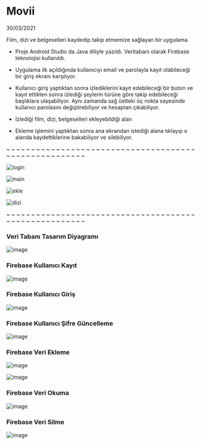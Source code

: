 # Movii       
 30/03/2021
 
 Film, dizi ve belgeselleri kaydedip takip etmemize sağlayan bir uygulama
 
 * Proje Android Studio da Java diliyle yazıldı. Veritabanı olarak 
Firebase teknolojisi kullanıldı.

* Uygulama ilk açıldığında kullanıcıyı email ve parolayla kayıt 
olabileceği bir giriş ekranı karşılıyor.

* Kullanıcı giriş yaptıktan sonra izlediklerini kayıt edebileceği bir 
buton ve kayıt ettikten sonra izlediği şeylerin türüne göre takip 
edebileceği başlıklara ulaşabiliyor. Aynı zamanda sağ üstteki üç nokta
sayesinde kullanıcı parolasını değiştirebiliyor ve hesaptan 
çıkabiliyor.

* İzlediği film, dizi, belgeselleri ekleyebildiği alan 

* Ekleme işlemini yaptıktan sonra ana ekrandan istediği 
alana tıklayıp o alanda kaydettiklerine bakabiliyor ve silebiliyor.

~ ~ ~ ~ ~ ~ ~ ~ ~ ~ ~ ~ ~ ~ ~ ~ ~ ~ ~ ~ ~ ~ ~ ~ ~ ~ ~ ~ ~ ~ ~ ~ ~ ~ ~ ~ ~ ~ ~ ~ ~ ~ ~ ~ ~ ~ ~ ~ ~ ~ ~ ~ ~ ~  

![login](https://user-images.githubusercontent.com/57602386/183288576-1c06d5b2-bfcd-4db5-a85c-ac46b546c3a9.png)

![main](https://user-images.githubusercontent.com/57602386/183288583-4b884c6e-0d34-4938-873b-218811454121.png)

![ekle](https://user-images.githubusercontent.com/57602386/183288588-9fe7e97d-9e2e-4487-9592-6c4a17536ded.png)

![dizi](https://user-images.githubusercontent.com/57602386/183288593-c8714dc3-bf04-459a-8530-23b27f2b0ad9.png)

~ ~ ~ ~ ~ ~ ~ ~ ~ ~ ~ ~ ~ ~ ~ ~ ~ ~ ~ ~ ~ ~ ~ ~ ~ ~ ~ ~ ~ ~ ~ ~ ~ ~ ~ ~ ~ ~ ~ ~ ~ ~ ~ ~ ~ ~ ~ ~ ~ ~ ~ ~ ~ ~

### Veri Tabanı Tasarım Diyagramı

![image](https://user-images.githubusercontent.com/57602386/183288763-b6601c0a-aeba-422a-95ad-3e29376435dd.png)

### Firebase Kullanıcı Kayıt

![image](https://user-images.githubusercontent.com/57602386/183288794-1cd57de0-fad8-4353-b495-8b87245e6bb8.png)

### Firebase Kullanıcı Giriş

![image](https://user-images.githubusercontent.com/57602386/183288823-ecb0884a-ae21-40b7-8f36-09dbec46c197.png)

### Firebase Kullanıcı Şifre Güncelleme

![image](https://user-images.githubusercontent.com/57602386/183288842-4b9b26ca-8449-4379-8919-7e61c6e80de5.png)

### Firebase Veri Ekleme

![image](https://user-images.githubusercontent.com/57602386/183288856-052b4333-e5d2-44c1-b623-537e80ffdba9.png)

![image](https://user-images.githubusercontent.com/57602386/183288876-652a7917-28f3-411b-8d93-a97e3a724503.png)

### Firebase Veri Okuma

![image](https://user-images.githubusercontent.com/57602386/183288895-65995af9-54d5-4ee7-80aa-7ba9324c3100.png)

### Firebase Veri Silme

![image](https://user-images.githubusercontent.com/57602386/183288911-04e81959-3dd3-4a8a-936a-2a3a0548c424.png)








